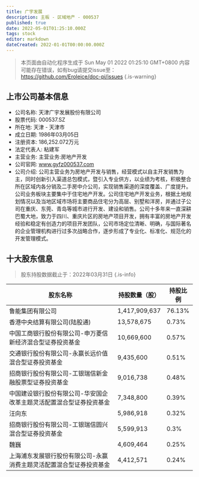 ```yaml
---
title: 广宇发展
description: 主板 - 区域地产 - 000537
published: true
date: 2022-05-01T01:25:10.000Z
tags: stock
editor: markdown
dateCreated: 2022-01-01T00:00:00.000Z
---
```


> 本页面由自动化程序生成于 Sun May 01 2022 01:25:10 GMT+0800
> 内容可能存在错误，如有bug请提交issue至：https://github.com/Eroleice/doc-pi/issues
{.is-warning}

## 上市公司基本信息
- 公司名称: 天津广宇发展股份有限公司
- 股票代码: 000537.SZ
- 所在地: 天津 - 天津市
- 成立日期: 1986年03月05日
- 注册资本: 186,252.072万元
- 法定代表人: 粘建军
- 主营业务: 主营业务:房地产开发
- 公司官网: www.gyfz000537.com
- 公司介绍: 公司主营业务为房地产开发与销售，经营模式以自主开发销售为主，同时创新引入渠道总包模式，暨引入专业供方，以业绩为考核，积极整合所在区域内各分销及二手房中介公司，实现销售渠道的深度覆盖、广度提升。公司业务板块主要集中于住宅地产开发。公司住宅地产开发业务，根据土地规划情况以及当地区域市场将主要商品住宅分为高层、别墅和洋房，并通过子公司在重庆、东莞、青岛等城市进行开发、建设和销售。公司十多年来一直深耕巴蜀大地，致力于四川、重庆片区的房地产项目开发，拥有丰富的房地产开发经验和稳定有创造力的项目开发团队，公司市场定位清晰、明确，与国际著名的企业管理机构进行过多次战略合作，逐步形成了专业化、标准化、规范化的开发管理模式。


## 十大股东信息
> 股东持股数据截止于：2022年03月31日
{.is-info}

| 股东名称 | 持股数量（股） | 持股比例 |
| --- | --- | --- |
| 鲁能集团有限公司 | 1,417,909,637 | 76.13% |
| 香港中央结算有限公司(陆股通) | 13,578,675 | 0.73% |
| 中国工商银行股份有限公司-申万菱信新经济混合型证券投资基金 | 10,669,600 | 0.57% |
| 交通银行股份有限公司-永赢长远价值混合型证券投资基金 | 9,435,600 | 0.51% |
| 招商银行股份有限公司-工银瑞信新金融股票型证券投资基金 | 9,016,738 | 0.48% |
| 中国建设银行股份有限公司-华安国企改革主题灵活配置混合型证券投资基金 | 7,348,800 | 0.39% |
| 汪向东 | 5,986,918 | 0.32% |
| 招商银行股份有限公司-工银瑞信圆兴混合型证券投资基金 | 5,599,913 | 0.3% |
| 魏巍 | 4,609,464 | 0.25% |
| 上海浦东发展银行股份有限公司-永赢消费主题灵活配置混合型证券投资基金 | 4,412,571 | 0.24% |




